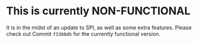 # This is currently NON-FUNCTIONAL
It is in the midst of an update to SPI, as well as some extra features. Please check out Commit `f3380db` for the currently functional version.